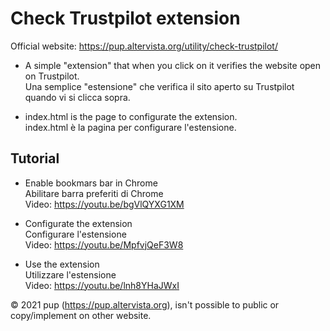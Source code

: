 # Check Trustpilot extension

Official website: https://pup.altervista.org/utility/check-trustpilot/


- A simple "extension" that when you click on it verifies the website open on Trustpilot.<br>
  Una semplice "estensione" che verifica il sito aperto su Trustpilot quando vi si clicca sopra.

- index.html is the page to configurate the extension.<br>
  index.html è la pagina per configurare l'estensione.
  
## Tutorial

- Enable bookmars bar in Chrome<br>
  Abilitare barra preferiti di Chrome<br>
  Video: https://youtu.be/bgVlQYXG1XM

- Configurate the extension<br>
  Configurare l'estensione<br>
  Video: https://youtu.be/MpfvjQeF3W8
  
- Use the extension<br>
  Utilizzare l'estensione<br>
  Video: https://youtu.be/lnh8YHaJWxI


© 2021 pup (https://pup.altervista.org), isn't possible to public or copy/implement on other website.
